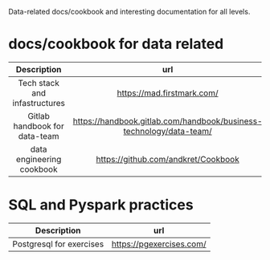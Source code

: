 
Data-related docs/cookbook and interesting documentation for all levels.

<h1>docs/cookbook  for data related</h1>

| Description | url    |
| :-----: | :---: |
| Tech stack and infastructures | https://mad.firstmark.com/   |
| Gitlab handbook for data-team |https://handbook.gitlab.com/handbook/business-technology/data-team/|
| data engineering cookbook | https://github.com/andkret/Cookbook |

<h1>SQL and Pyspark practices</h1>

|Description|url|
| :-----:|:-----:|
|Postgresql for exercises|https://pgexercises.com/|